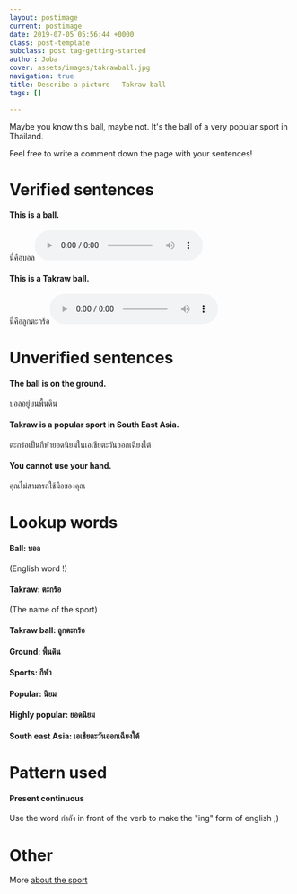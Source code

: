 ```yaml
---
layout: postimage
current: postimage
date: 2019-07-05 05:56:44 +0000
class: post-template
subclass: post tag-getting-started
author: Joba
cover: assets/images/takrawball.jpg
navigation: true
title: Describe a picture - Takraw ball
tags: []

---
```

Maybe you know this ball, maybe not. It's the ball of a very popular sport in Thailand.

Feel free to write a comment down the page with your sentences!

# Verified sentences

#### This is a ball.

<span class="blue">นี่คือบอล</span><audio controls preload src="assets/sound/นี่คือบอล.mp3">

#### This is a Takraw ball.

<span class="blue">นี่คือลูกตะกร้อ</span><audio controls preload src="assets/sound/นี่คือลูกตะกร้อ.mp3">

# Unverified sentences

#### The ball is on the ground.

<span class="blue">บอลอยู่บนพื้นดิน</span>

#### Takraw is a popular sport in South East Asia.

<span class="blue">ตะกร้อเป็นกีฬายอดนิยมในเอเชียตะวันออกเฉียงใต้</span>

#### You cannot use your hand.

<span class="blue">คุณไม่สามารถใช้มือของคุณ</span>

# Lookup words

#### Ball: <span class="blue">บอล</span>

(English word !)

#### Takraw: <span class="blue">ตะกร้อ</span>

(The name of the sport)

#### Takraw ball: <span class="blue">ลูกตะกร้อ</span>

#### Ground: <span class="blue">พื้นดิน</span>

#### Sports: <span class="blue">กีฬา</span>

#### Popular: <span class="blue">นิยม</span>

#### Highly popular: <span class="blue">ยอดนิยม</span>

#### South east Asia: <span class="blue">เอเชียตะวันออกเฉียงใต้</span>

# Pattern used

#### Present continuous

Use the word <span class="blue">กำลัง</span> in front of the verb to make the "ing" form of english ;)

# Other

More [about the sport ](https://en.wikipedia.org/wiki/Sepak_takraw "Wikipage")

<br/>